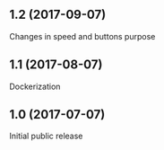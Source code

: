 ## 1.2 (2017-09-07)

Changes in speed and buttons purpose

## 1.1 (2017-08-07)

Dockerization

## 1.0 (2017-07-07)

Initial public release
